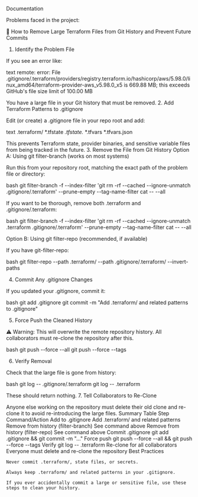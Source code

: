 Documentation



Problems faced in the project:

🚫 How to Remove Large Terraform Files from Git History and Prevent Future Commits
1. Identify the Problem File

If you see an error like:

text
remote: error: File .gitignore/.terraform/providers/registry.terraform.io/hashicorp/aws/5.98.0/linux_amd64/terraform-provider-aws_v5.98.0_x5 is 669.88 MB; this exceeds GitHub's file size limit of 100.00 MB

You have a large file in your Git history that must be removed.
2. Add Terraform Patterns to .gitignore

Edit (or create) a .gitignore file in your repo root and add:

text
.terraform/
*.tfstate
*.tfstate.*
*.tfvars
*.tfvars.json

This prevents Terraform state, provider binaries, and sensitive variable files from being tracked in the future.
3. Remove the File from Git History
Option A: Using git filter-branch (works on most systems)

Run this from your repository root, matching the exact path of the problem file or directory:

bash
git filter-branch -f --index-filter 'git rm -rf --cached --ignore-unmatch .gitignore/.terraform' --prune-empty --tag-name-filter cat -- --all

If you want to be thorough, remove both .terraform and .gitignore/.terraform:

bash
git filter-branch -f --index-filter 'git rm -rf --cached --ignore-unmatch .terraform .gitignore/.terraform' --prune-empty --tag-name-filter cat -- --all

Option B: Using git filter-repo (recommended, if available)

If you have git-filter-repo:

bash
git filter-repo --path .terraform/ --path .gitignore/.terraform/ --invert-paths

4. Commit Any .gitignore Changes

If you updated your .gitignore, commit it:

bash
git add .gitignore
git commit -m "Add .terraform/ and related patterns to .gitignore"

5. Force Push the Cleaned History

⚠️ Warning: This will overwrite the remote repository history. All collaborators must re-clone the repository after this.

bash
git push --force --all
git push --force --tags

6. Verify Removal

Check that the large file is gone from history:

bash
git log -- .gitignore/.terraform
git log -- .terraform

These should return nothing.
7. Tell Collaborators to Re-Clone

Anyone else working on the repository must delete their old clone and re-clone it to avoid re-introducing the large files.
Summary Table
Step	Command/Action
Add to .gitignore	Add .terraform/ and related patterns
Remove from history (filter-branch)	See command above
Remove from history (filter-repo)	See command above
Commit .gitignore	git add .gitignore && git commit -m "..."
Force push	git push --force --all && git push --force --tags
Verify	git log -- .terraform
Re-clone for all collaborators	Everyone must delete and re-clone the repository
Best Practices

    Never commit .terraform/, state files, or secrets.

    Always keep .terraform/ and related patterns in your .gitignore.

    If you ever accidentally commit a large or sensitive file, use these steps to clean your history.

